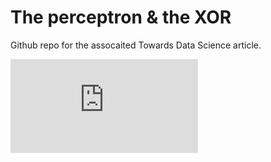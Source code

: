 # The perceptron \& the XOR

Github repo for the assocaited Towards Data Science article. 

![figure](https://github.com/BenTenmann/perceptron/blob/main/error_surface.html)
